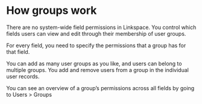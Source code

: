 

# How groups work

There are no system-wide field permissions in Linkspace. You control which fields users can view and edit through their membership of user groups.

For every field, you need to specify the permissions that a group has for that field.

You can add as many user groups as you like, and users can belong to multiple groups. You add and remove users from a group in the individual user records.&nbsp;

You can see an overview of a group’s permissions across all fields by going to Users &gt; Groups